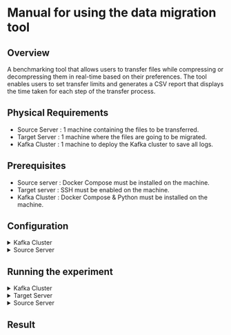 
# Manual for using the data migration tool 

## Overview
A benchmarking tool that allows users to transfer files while compressing or decompressing them in real-time based on their preferences. The tool enables users to set transfer limits and generates a CSV report that displays the time taken for each step of the transfer process.

## Physical Requirements
- Source Server : 1 machine containing the files to be transferred.
- Target Server : 1 machine where the files are going to be migrated.
- Kafka Cluster : 1 machine to deploy the Kafka cluster to save all logs.


## Prerequisites
- Source server : Docker Compose must be installed on the machine.
- Target server : SSH must be enabled on the machine. 
- Kafka Cluster : Docker Compose & Python must be installed on the machine.

## Configuration
<details><summary> Kafka Cluster</summary>
<br />
<p> 1. Download deployment/reporter.</p>
<p> 2. Edit deployment/reporter/kafka cluster/docker-compose.yml :
 <br/>  <br/>
   In docker compose change these environment variables by changing 192.168.122.230 with your machine's public ip address.
   KAFKA_ADVERTISED_LISTENERS: INTERNAL://kafka1:19092,EXTERNAL://192.168.122.230:9092,DOCKER://host.docker.internal:29092
   KAFKA_JMX_HOSTNAME: 192.168.122.230.</p>
<p>3. pip install -r deployment/reporter/requirements.txt </p>
</details>

<details><summary> Source Server</summary>
<br />
<p>1. Download deployment/sourceserver</p>
<p>2. Save all files you want to migrate in deployment/sourceserver/data</p>
<p>3. Choose the right configuration for the experiment.
   <br />
   In this step, you'll edit the deployment/sourceserver/configs/config.ini file in the configs folder.

### **[targetServer]**  
Here you save all SSH credentials of the remote server where to migrate the files

&nbsp; &nbsp; - **host** : hostname / IP address of the server<br />
&nbsp; &nbsp; - **username** : username of the server<br />
&nbsp; &nbsp; - **password** : password of the server<br />
&nbsp; &nbsp; - **dataFolder_path** : folder where files are going to be stored on the remote server <br /> 
&nbsp; &nbsp;( path should always end with / )<br />

### **[sourceServer]**  
The migration tool is going to be running on the localServer, But we need the password for this server  to run some sudo commands

&nbsp; &nbsp; - **password** : password to run sudo command<br />
&nbsp; &nbsp; - **dataFolder_path** : folder where files that are going to be migrated are savedb (path should always end with /).<br /> 
&nbsp; &nbsp;This value should always be data/ since you're saving your files in that folder as specified in step 1.
  
### **[experiment]** 


&nbsp; &nbsp; - **numberOfExperiments** : how many times each experiment is repeated with the same configuration ( for the accuracy of the results ).

&nbsp; &nbsp; - **files** = file1,file2,file3 :  only provide the names of the files. These files must be stored in the data folder specified above.

&nbsp; &nbsp; - **limits** = 1,10,1024 : limits should be in bytes 

&nbsp; &nbsp; - **compressionTypes** = None,lz4,gzip : compression types can be None, lz4 and gzip

&nbsp; &nbsp; - **streams** = 1,2,3 : the number of streams that files will be migrated over

&nbsp; &nbsp; - **logginId** =  : Id used when logging everything about experiments, if kept empty a new id will be created

 #### Note : all combinations of the 3 above variables will be executed as different experiments.
</p>
</details>

## Running the experiment 
<details><summary> Kafka Cluster</summary>

<br />
<p> 1. Change Directory ; use the 'cd' command to change your working directory to deployment/reporter/kafka cluster.</p>
<p> 2. Run docker compose up </p>
<p> 3. Wait until kafka cluster is up and ready. </p>
<p> 4. Run python consumer.py. </p>
</details>

<details><summary> Target Server</summary>
<br />
<p> 1. Make sure SSH server is ready for connections.</p>
<p> 2. Make sure there is enough space on the machine.</p>
</details>
 
<details><summary> Source Server</summary>
<br />
<p> 1. Change Directory ; use the 'cd' command to change your working directory to deployment/sourceserver.</p>
<p> 2. Run docker compose up </p>
<p> Now you can follow the experiments running ; you can follow the output in the source server and you can also see the logs of  consumer.py in the Kafka cluster</p>
</details>

## Result
